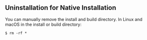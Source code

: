 ## Uninstallation for Native Installation

You can manually remove the install and build directory. In Linux and macOS in the install or build directory:

```
$ rm -rf *
```
